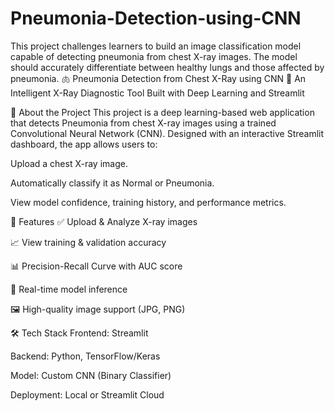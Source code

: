 # Pneumonia-Detection-using-CNN
This project challenges learners to build an image classification model capable of detecting pneumonia from chest X-ray images. The model should accurately differentiate between healthy lungs and those affected by pneumonia.
🫁 Pneumonia Detection from Chest X-Ray using CNN
🔬 An Intelligent X-Ray Diagnostic Tool Built with Deep Learning and Streamlit


📌 About the Project
This project is a deep learning-based web application that detects Pneumonia from chest X-ray images using a trained Convolutional Neural Network (CNN). Designed with an interactive Streamlit dashboard, the app allows users to:

Upload a chest X-ray image.

Automatically classify it as Normal or Pneumonia.

View model confidence, training history, and performance metrics.

🎯 Features
✅ Upload & Analyze X-ray images

📈 View training & validation accuracy

📊 Precision-Recall Curve with AUC score

🧠 Real-time model inference

🖼️ High-quality image support (JPG, PNG)

🛠 Tech Stack
Frontend: Streamlit

Backend: Python, TensorFlow/Keras

Model: Custom CNN (Binary Classifier)

Deployment: Local or Streamlit Cloud

